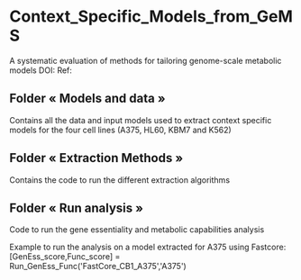 # Context_Specific_Models_from_GeMS
A systematic evaluation of methods for tailoring genome-scale metabolic models
DOI: Ref:

## Folder « Models and data »
Contains all the data and input models used to extract context specific models for the four cell lines (A375, HL60, KBM7 and K562)

## Folder « Extraction Methods »
Contains the code to run the different extraction algorithms

## Folder « Run analysis »
Code to run the gene essentiality and metabolic capabilities analysis

Example to run the analysis on a model extracted for A375 using Fastcore:
[GenEss_score,Func_score] = Run_GenEss_Func('FastCore_CB1_A375','A375')

